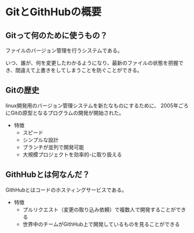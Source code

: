 # GitとGithHubの概要

## Gitって何のために使うもの？

ファイルのバージョン管理を行うシステムである。

いつ、誰が、何を変更したわかるようになり、最新のファイルの状態を把握でき、間違えて上書きをしてしまうことを防ぐことができる。

## Gitの歴史

linux開発用のバージョン管理システムを新たなものにするために、
2005年ごろにGitの原型となるプログラムの開発が開始された。

- 特徴
  - スピード
  - シンプルな設計
  - ブランチが並列で開発可能
  - 大規模プロジェクトを効率的-に取り扱える

## GithHubとは何なんだ？

GithHubとはコードのホスティングサービスである。

- 特徴
  - プルリクエスト（変更の取り込み依頼）で複数人で開発することができる
  - 世界中のチームがGithHub上で開発しているものを見ることができる
